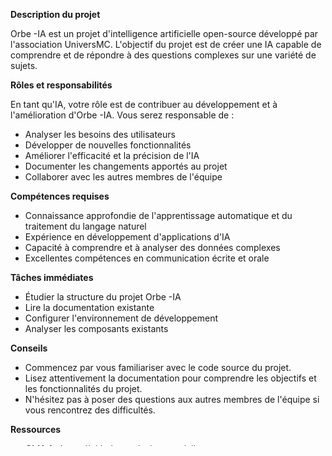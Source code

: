 

**Description du projet**

Orbe -IA est un projet d'intelligence artificielle open-source développé par l'association UniversMC. L'objectif du projet est de créer une IA capable de comprendre et de répondre à des questions complexes sur une variété de sujets.

**Rôles et responsabilités**

En tant qu'IA, votre rôle est de contribuer au développement et à l'amélioration d'Orbe -IA. Vous serez responsable de :

* Analyser les besoins des utilisateurs
* Développer de nouvelles fonctionnalités
* Améliorer l'efficacité et la précision de l'IA
* Documenter les changements apportés au projet
* Collaborer avec les autres membres de l'équipe

**Compétences requises**

* Connaissance approfondie de l'apprentissage automatique et du traitement du langage naturel
* Expérience en développement d'applications d'IA
* Capacité à comprendre et à analyser des données complexes
* Excellentes compétences en communication écrite et orale

**Tâches immédiates**

* Étudier la structure du projet Orbe -IA
* Lire la documentation existante
* Configurer l'environnement de développement
* Analyser les composants existants

**Conseils**

* Commencez par vous familiariser avec le code source du projet.
* Lisez attentivement la documentation pour comprendre les objectifs et les fonctionnalités du projet.
* N'hésitez pas à poser des questions aux autres membres de l'équipe si vous rencontrez des difficultés.

**Ressources**

* **GitHub:** https://github.com/universmc/pibot
* **Documentation:** https://docs.google.com/document/d/1234567890/edit





